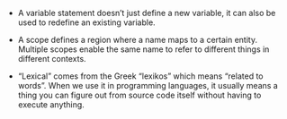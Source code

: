- A variable statement doesn’t just define a new variable, it can also be used to redefine an existing variable.
- A scope defines a region where a name maps to a certain entity. Multiple scopes enable the same name to refer to different things in different contexts.

- “Lexical” comes from the Greek “lexikos” which means “related to words”. When we use it in programming languages, it usually means a thing you can figure out from source code itself without having to execute anything.

